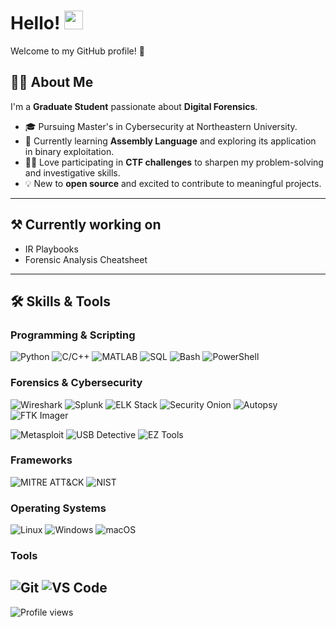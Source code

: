 # Hello! <img src="https://media.giphy.com/media/hvRJCLFzcasrR4ia7z/giphy.gif" alt="waving hand" width="30">
Welcome to my GitHub profile! 🚀

## 👨‍💻 About Me
I'm a **Graduate Student** passionate about **Digital Forensics**.
- 🎓 Pursuing Master's in Cybersecurity at Northeastern University.
- 🌱 Currently learning **Assembly Language** and exploring its application in binary exploitation.
- 🕵️‍♂️ Love participating in **CTF challenges** to sharpen my problem-solving and investigative skills.
- 💡 New to **open source** and excited to contribute to meaningful projects.

---
## ⚒️ Currently working on
- IR Playbooks
- Forensic Analysis Cheatsheet
---
## 🛠️ Skills & Tools

### Programming & Scripting
![Python](https://img.shields.io/badge/-Python-3776AB?logo=python&logoColor=white&style=flat)
![C/C++](https://img.shields.io/badge/-C/C++-00599C?logo=cplusplus&logoColor=white&style=flat)
![MATLAB](https://img.shields.io/badge/-MATLAB-0076A8?logo=mathworks&logoColor=white&style=flat)
![SQL](https://img.shields.io/badge/-SQL-4479A1?logo=MySQL&logoColor=white&style=flat)
![Bash](https://img.shields.io/badge/-Bash_Scripting-4EAA25?logo=gnu-bash&logoColor=white&style=flat)
![PowerShell](https://img.shields.io/badge/-PowerShell-5391FE?logo=powershell&logoColor=white&style=flat)

### Forensics & Cybersecurity
![Wireshark](https://img.shields.io/badge/-Wireshark-1679A7?logo=wireshark&logoColor=white&style=flat)
![Splunk](https://img.shields.io/badge/-Splunk-000000?logo=splunk&logoColor=white&style=flat)
![ELK Stack](https://img.shields.io/badge/-ELK%20Stack-005571?logo=elastic&logoColor=white&style=flat)
![Security Onion](https://img.shields.io/badge/-Security%20Onion-556B2F?style=flat&logoColor=white)
![Autopsy](https://img.shields.io/badge/-Autopsy-1E90FF?style=flat&logoColor=white)
![FTK Imager](https://img.shields.io/badge/-FTK%20Imager-228B22?style=flat&logoColor=white)

![Metasploit](https://img.shields.io/badge/-Metasploit-3F51B5?style=flat&logo=metasploit&logoColor=white)
![USB Detective](https://img.shields.io/badge/-USB%20Detective-6A5ACD?style=flat&logoColor=white)
![EZ Tools](https://img.shields.io/badge/-Eric%20Zimmerman's%20Tools-8B008B?style=flat&logoColor=white)

### Frameworks 
![MITRE ATT&CK](https://img.shields.io/badge/-MITRE%20ATT%26CK-red?style=flat&logoColor=white)
![NIST](https://img.shields.io/badge/-NIST%20Cybersecurity%20Framework-2E8B57?style=flat&logoColor=white)

### Operating Systems
![Linux](https://img.shields.io/badge/-Linux-FCC624?logo=linux&logoColor=black&style=flat)
![Windows](https://img.shields.io/badge/-Windows-0078D6?logo=windows&logoColor=white&style=flat)
![macOS](https://img.shields.io/badge/-macOS-000000?logo=apple&logoColor=white&style=flat)

### Tools
![Git](https://img.shields.io/badge/-Git-F05032?logo=git&logoColor=white&style=flat)
![VS Code](https://img.shields.io/badge/-VS%20Code-007ACC?logo=visual-studio-code&logoColor=white&style=flat)
---
![Profile views](https://komarev.com/ghpvc/?username=Samyukta-14l&color=blueviolet)

